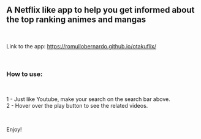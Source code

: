 
## A Netflix like app to help you get informed about the top ranking animes and mangas



<br />

Link to the app: https://romullobernardo.github.io/otakuflix/

<br />

### How to use:

<br />

1 - Just like Youtube, make your search on the search bar above. <br />
2 - Hover over the play button to see the related videos.



<br />

Enjoy!
